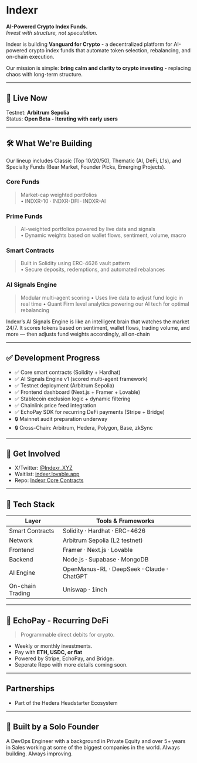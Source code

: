 # Indexr

**AI-Powered Crypto Index Funds.**  
_Invest with structure, not speculation._

Indexr is building **Vanguard for Crypto** - a decentralized platform for AI-powered crypto index funds that automate token selection, rebalancing, and on-chain execution.

Our mission is simple: **bring calm and clarity to crypto investing** - replacing chaos with long-term structure.

---

## 🧪 Live Now
Testnet: **Arbitrum Sepolia**  
Status: **Open Beta - Iterating with early users**

---

## 🛠️ What We're Building

Our lineup includes Classic (Top 10/20/50), Thematic (AI, DeFi, L1s), and Specialty Funds (Bear Market, Founder Picks, Emerging Projects).

### Core Funds  
> Market-cap weighted portfolios  
• INDXR-10 · INDXR-DFI · INDXR-AI

### Prime Funds  
> AI-weighted portfolios powered by live data and signals  
• Dynamic weights based on wallet flows, sentiment, volume, macro

### Smart Contracts  
> Built in Solidity using ERC-4626 vault pattern  
• Secure deposits, redemptions, and automated rebalances

### AI Signals Engine  
> Modular multi-agent scoring
• Uses live data to adjust fund logic in real time
• Quant Firm level analytics powering our AI tech for optimal rebalancing

Indexr’s AI Signals Engine is like an intelligent brain that watches the market 24/7. It scores tokens based on sentiment, wallet flows, trading volume, and more — then adjusts fund weights accordingly, all on-chain

---

## ✅ Development Progress

- ✅ Core smart contracts (Solidity + Hardhat)
- ✅ AI Signals Engine v1 (scored multi-agent framework)
- ✅ Testnet deployment (Arbitrum Sepolia)
- ✅ Frontend dashboard (Next.js + Framer + Lovable)
- ✅ Stablecoin exclusion logic + dynamic filtering
- ✅ Chainlink price feed integration
- ✅ EchoPay SDK for recurring DeFi payments (Stripe + Bridge)
- 🔒 Mainnet audit preparation underway
- 🔒 Cross-Chain: Arbitrum, Hedera, Polygon, Base, zkSync

---

## 🔗 Get Involved

- X/Twitter: [@Indexr_XYZ](https://twitter.com/indexr_xyz)
- Waitlist: [indexr.lovable.app](https://indexr.lovable.app)
- Repo: [Indexr Core Contracts](https://github.com/IndexrXYZ/Indexr)

---

## 🧠 Tech Stack

| Layer              | Tools & Frameworks                                 |
|------------------- |----------------------------------------------------|
| Smart Contracts    | Solidity · Hardhat · ERC-4626                      |
| Network            | Arbitrum Sepolia (L2 testnet)                      |
| Frontend           | Framer · Next.js · Lovable                         |
| Backend            | Node.js · Supabase · MongoDB                       |
| AI Engine          | OpenManus-RL · DeepSeek · Claude · ChatGPT         |
| On-chain Trading   | Uniswap · 1inch                                    |

---

## 🔄 EchoPay - Recurring DeFi

> Programmable direct debits for crypto.

- Weekly or monthly investments.
- Pay with **ETH, USDC, or fiat**
- Powered by Stripe, EchoPay, and Bridge.
- Seperate Repo with more details coming soon.

---

## Partnerships

- Part of the Hedera Headstarter Ecosystem

---

## 👋 Built by a Solo Founder  
A DevOps Engineer with a background in Private Equity and over 5+ years in Sales working at some of the biggest companies in the world.
Always building. Always improving.

